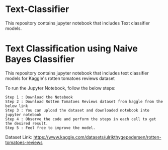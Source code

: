 # Text-Classifier

This repository contains jupyter notebook that includes Text classifier models.

# Text Classification using Naive Bayes Classifier
This repository contains jupyter notebook that includes text classifier models for Kaggle's rotten tomatoes reviews dataset

To run the Jupyter Notebook, follow the below steps:

    Step 1 : Download the Notebook
    Step 2 : Download Rotten Tomatoes Reviews dataset from kaggle from the below link 
    Step 3 : You can upload the dataset and downloaded notebook into jupyter notebook
    Step 4 : Observe the code and perform the steps in each cell to get the desired result.
    Step 5 : Feel free to improve the model.
    
Dataset Link: 
https://www.kaggle.com/datasets/ulrikthygepedersen/rotten-tomatoes-reviews
